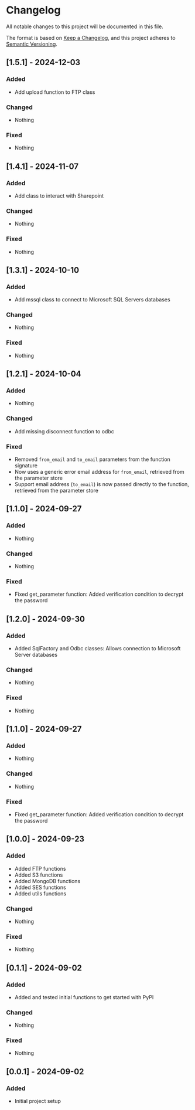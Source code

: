 # Changelog

All notable changes to this project will be documented in this file.

The format is based on [Keep a Changelog](https://keepachangelog.com/en/1.0.0/),
and this project adheres to [Semantic Versioning](https://semver.org/spec/v2.0.0.html).

## [1.5.1] - 2024-12-03

### Added
- Add upload function to FTP class

### Changed
- Nothing

### Fixed
- Nothing

## [1.4.1] - 2024-11-07

### Added
- Add class to interact with Sharepoint

### Changed
- Nothing

### Fixed
- Nothing

## [1.3.1] - 2024-10-10

### Added
- Add mssql class to connect to Microsoft SQL Servers databases

### Changed
- Nothing

### Fixed
- Nothing

## [1.2.1] - 2024-10-04

### Added
- Nothing

### Changed
- Add missing disconnect function to odbc

### Fixed
- Removed `from_email` and `to_email` parameters from the function signature
- Now uses a generic error email address for `from_email`, retrieved from the parameter store
- Support email address (`to_email`) is now passed directly to the function, retrieved from the parameter store

## [1.1.0] - 2024-09-27

### Added
- Nothing

### Changed
- Nothing

### Fixed
- Fixed get_parameter function: Added verification condition to decrypt the password

## [1.2.0] - 2024-09-30

### Added
- Added SqlFactory and Odbc classes: Allows connection to Microsoft Server databases

### Changed
- Nothing

### Fixed
- Nothing

## [1.1.0] - 2024-09-27

### Added
- Nothing

### Changed
- Nothing

### Fixed
- Fixed get_parameter function: Added verification condition to decrypt the password

## [1.0.0] - 2024-09-23

### Added
- Added FTP functions
- Added S3 functions
- Added MongoDB functions
- Added SES functions
- Added utils functions

### Changed
- Nothing

### Fixed
- Nothing

## [0.1.1] - 2024-09-02

### Added
- Added and tested initial functions to get started with PyPI

### Changed
- Nothing

### Fixed
- Nothing

## [0.0.1] - 2024-09-02

### Added
- Initial project setup